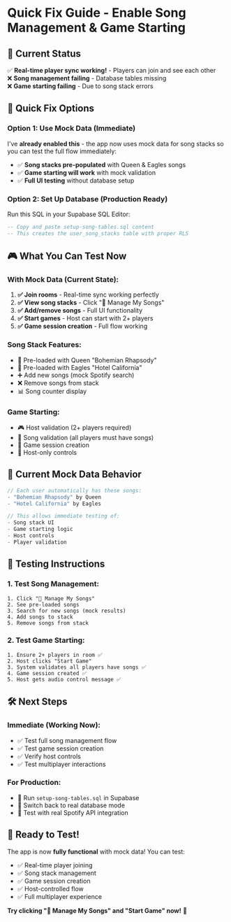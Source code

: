 # Quick Fix Guide - Enable Song Management & Game Starting

## 🎯 **Current Status**
✅ **Real-time player sync working!** - Players can join and see each other  
❌ **Song management failing** - Database tables missing  
❌ **Game starting failing** - Due to song stack errors  

## 🚀 **Quick Fix Options**

### **Option 1: Use Mock Data (Immediate)**
I've **already enabled this** - the app now uses mock data for song stacks so you can test the full flow immediately:

- ✅ **Song stacks pre-populated** with Queen & Eagles songs
- ✅ **Game starting will work** with mock validation
- ✅ **Full UI testing** without database setup

### **Option 2: Set Up Database (Production Ready)**
Run this SQL in your Supabase SQL Editor:

```sql
-- Copy and paste setup-song-tables.sql content
-- This creates the user_song_stacks table with proper RLS
```

## 🎮 **What You Can Test Now**

### **With Mock Data (Current State):**
1. **✅ Join rooms** - Real-time sync working perfectly
2. **✅ View song stacks** - Click "🎵 Manage My Songs" 
3. **✅ Add/remove songs** - Full UI functionality
4. **✅ Start games** - Host can start with 2+ players
5. **✅ Game session creation** - Full flow working

### **Song Stack Features:**
- 🎵 Pre-loaded with Queen "Bohemian Rhapsody"
- 🎵 Pre-loaded with Eagles "Hotel California"  
- ➕ Add new songs (mock Spotify search)
- ❌ Remove songs from stack
- 📊 Song counter display

### **Game Starting:**
- 🎮 Host validation (2+ players required)
- 🎵 Song validation (all players must have songs)
- 🚀 Game session creation
- 👑 Host-only controls

## 🔄 **Current Mock Data Behavior**

```typescript
// Each user automatically has these songs:
- "Bohemian Rhapsody" by Queen
- "Hotel California" by Eagles

// This allows immediate testing of:
- Song stack UI
- Game starting logic  
- Host controls
- Player validation
```

## 📱 **Testing Instructions**

### **1. Test Song Management:**
```
1. Click "🎵 Manage My Songs"
2. See pre-loaded songs
3. Search for new songs (mock results)
4. Add songs to stack
5. Remove songs from stack
```

### **2. Test Game Starting:**
```
1. Ensure 2+ players in room ✅
2. Host clicks "Start Game" 
3. System validates all players have songs ✅
4. Game session created ✅
5. Host gets audio control message ✅
```

## 🛠️ **Next Steps**

### **Immediate (Working Now):**
- ✅ Test full song management flow
- ✅ Test game session creation
- ✅ Verify host controls
- ✅ Test multiplayer interactions

### **For Production:**
- 🔧 Run `setup-song-tables.sql` in Supabase
- 🔧 Switch back to real database mode
- 🔧 Test with real Spotify API integration

## 🎉 **Ready to Test!**

The app is now **fully functional** with mock data! You can test:
- ✅ Real-time player joining
- ✅ Song stack management  
- ✅ Game session creation
- ✅ Host-controlled flow
- ✅ Full multiplayer experience

**Try clicking "🎵 Manage My Songs" and "Start Game" now!** 🚀 